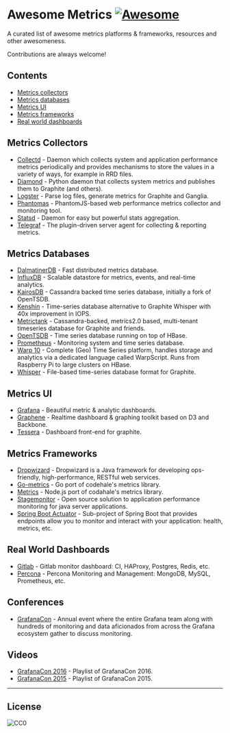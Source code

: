 # Awesome Metrics [![Awesome](https://cdn.rawgit.com/sindresorhus/awesome/d7305f38d29fed78fa85652e3a63e154dd8e8829/media/badge.svg)](https://github.com/sindresorhus/awesome)

A curated list of awesome metrics platforms &amp; frameworks, resources and other awesomeness.

Contributions are always welcome!

## Contents
* [Metrics collectors](#metrics-collectors)
* [Metrics databases](#metrics-databases)
* [Metrics UI](#metrics-ui)
* [Metrics frameworks](#metrics-frameworks)
* [Real world dashboards](#real-world-dashboards)

## Metrics Collectors
* [Collectd](https://collectd.org/) - Daemon which collects system and application performance metrics periodically and provides mechanisms to store the values in a variety of ways, for example in RRD files.
* [Diamond](http://diamond.readthedocs.io/) - Python daemon that collects system metrics and publishes them to Graphite (and others).
* [Logster](https://github.com/etsy/logster/) - Parse log files, generate metrics for Graphite and Ganglia.
* [Phantomas](https://github.com/macbre/phantomas/) - PhantomJS-based web performance metrics collector and monitoring tool.
* [Statsd](https://github.com/etsy/statsd) - Daemon for easy but powerful stats aggregation.
* [Telegraf](https://docs.influxdata.com/telegraf/) - The plugin-driven server agent for collecting & reporting metrics.

## Metrics Databases
* [DalmatinerDB](https://dalmatiner.io/) - Fast distributed metrics database.
* [InfluxDB](https://influxdata.com) - Scalable datastore for metrics, events, and real-time analytics.
* [KairosDB](http://kairosdb.github.io/) - Cassandra backed time series database, initially a fork of OpenTSDB.
* [Kenshin](https://github.com/douban/Kenshin/) - Time-series database alternative to Graphite Whisper with 40x improvement in IOPS.
* [Metrictank](https://github.com/raintank/metrictank/) - Cassandra-backed, metrics2.0 based, multi-tenant timeseries database for Graphite and friends.
* [OpenTSDB](http://opentsdb.net/) - Time series database running on top of HBase.
* [Prometheus](https://prometheus.io/) - Monitoring system and time series database. 
* [Warp 10](http://www.warp10.io/) - Complete (Geo) Time Series platform, handles storage and analytics via a dedicated language called WarpScript. Runs from Raspberry Pi to large clusters on HBase.
* [Whisper](https://github.com/graphite-project/whisper/) - File-based time-series database format for Graphite.

## Metrics UI
* [Grafana](http://grafana.org/) - Beautiful metric & analytic dashboards.
* [Graphene](http://jondot.github.io/graphene/) - Realtime dashboard & graphing toolkit based on D3 and Backbone. 
* [Tessera](http://tessera-metrics.github.io/tessera/) - Dashboard front-end for graphite.

## Metrics Frameworks
* [Dropwizard](http://www.dropwizard.io/) - Dropwizard is a Java framework for developing ops-friendly, high-performance, RESTful web services.
* [Go-metrics](https://github.com/rcrowley/go-metrics) - Go port of codehale's metrics library.
* [Metrics](https://github.com/mikejihbe/metrics/) - Node.js port of codahale's metrics library.
* [Stagemonitor](http://www.stagemonitor.org/) - Open source solution to application performance monitoring for java server applications.
* [Spring Boot Actuator](https://spring.io/guides/gs/actuator-service/) - Sub-project of Spring Boot that provides endpoints allow you to monitor and interact with your application: health, metrics, etc.

## Real World Dashboards
* [Gitlab](http://monitor.gitlab.net/) - Gitlab monitor dashboard: CI, HAProxy, Postgres, Redis, etc.
* [Percona](https://pmmdemo.percona.com/graph/dashboard/db/pmm-demo) - Percona Monitoring and Management: MongoDB, MySQL, Prometheus, etc.

## Conferences
* [GrafanaCon](http://grafanacon.org/) - Annual event where the entire Grafana team along with hundreds of monitoring and data aficionados from across the Grafana ecosystem gather to discuss monitoring.

## Videos
* [GrafanaCon 2016](https://www.youtube.com/playlist?list=PLDGkOdUX1Ujp_6OnJ8M-t59eGPs0rZF4Q) - Playlist of GrafanaCon 2016.
* [GrafanaCon 2015](https://www.youtube.com/playlist?list=PLDGkOdUX1Ujqc7X4ci07RtqTxGNSBX9uG) - Playlist of GrafanaCon 2015.

---

## License
![CC0](http://mirrors.creativecommons.org/presskit/buttons/88x31/svg/cc-zero.svg)
